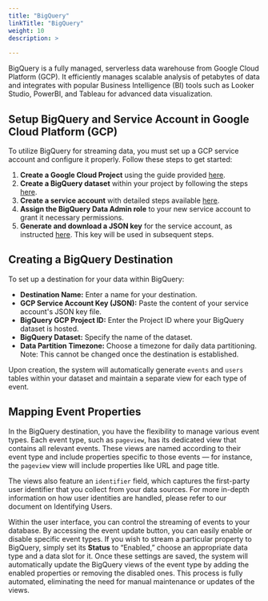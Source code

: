 ```yaml
---
title: "BigQuery"
linkTitle: "BigQuery"
weight: 10
description: >
  
---
```

BigQuery is a fully managed, serverless data warehouse from Google Cloud Platform (GCP). It efficiently manages scalable analysis of petabytes of data and integrates with popular Business Intelligence (BI) tools such as Looker Studio, PowerBI, and Tableau for advanced data visualization.

## Setup BigQuery and Service Account in Google Cloud Platform (GCP)

To utilize BigQuery for streaming data, you must set up a GCP service account and configure it properly. Follow these steps to get started:

1. **Create a Google Cloud Project** using the guide provided [here](https://cloud.google.com/resource-manager/docs/creating-managing-projects).
2. **Create a BigQuery dataset** within your project by following the steps [here](https://cloud.google.com/bigquery/docs/datasets).
3. **Create a service account** with detailed steps available [here](https://cloud.google.com/iam/docs/service-accounts-create).
4. **Assign the BigQuery Data Admin role** to your new service account to grant it necessary permissions.
5. **Generate and download a JSON key** for the service account, as instructed [here](https://cloud.google.com/iam/docs/keys-create-delete#creating). This key will be used in subsequent steps.

## Creating a BigQuery Destination

To set up a destination for your data within BigQuery:

- **Destination Name:** Enter a name for your destination.
- **GCP Service Account Key (JSON):** Paste the content of your service account's JSON key file.
- **BigQuery GCP Project ID:** Enter the Project ID where your BigQuery dataset is hosted.
- **BigQuery Dataset:** Specify the name of the dataset.
- **Data Partition Timezone:** Choose a timezone for daily data partitioning. Note: This cannot be changed once the destination is established.

Upon creation, the system will automatically generate `events` and `users` tables within your dataset and maintain a separate view for each type of event.

## Mapping Event Properties

In the BigQuery destination, you have the flexibility to manage various event types. Each event type, such as `pageview`, has its dedicated view that contains all relevant events. These views are named according to their event type and include properties specific to those events — for instance, the `pageview` view will include properties like URL and page title.

The views also feature an `identifier` field, which captures the first-party user identifier that you collect from your data sources. For more in-depth information on how user identities are handled, please refer to our document on Identifying Users.

Within the user interface, you can control the streaming of events to your database. By accessing the event update button, you can easily enable or disable specific event types. If you wish to stream a particular property to BigQuery, simply set its **Status** to “Enabled,” choose an appropriate data type and a data slot for it. Once these settings are saved, the system will automatically update the BigQuery views of the event type by adding the enabled properties or 
removing the disabled ones. This process is fully automated, eliminating the need for manual maintenance or updates of the views.